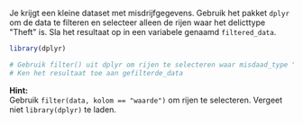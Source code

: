 Je krijgt een kleine dataset met misdrijfgegevens. Gebruik het pakket `dplyr` om de data te filteren en selecteer alleen de rijen waar het delicttype "Theft" is. Sla het resultaat op in een variabele genaamd `filtered_data`.

```R
library(dplyr)

# Gebruik filter() uit dplyr om rijen te selecteren waar misdaad_type "Diefstal" is
# Ken het resultaat toe aan gefilterde_data
```

**Hint:**  
Gebruik `filter(data, kolom == "waarde")` om rijen te selecteren. Vergeet niet `library(dplyr)` te laden.

